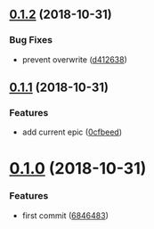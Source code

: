 <a name="0.1.2"></a>
## [0.1.2](https://github.com/TalkingData/rxloop-meta/compare/v0.1.1...v0.1.2) (2018-10-31)


### Bug Fixes

* prevent overwrite ([d412638](https://github.com/TalkingData/rxloop-meta/commit/d412638))



<a name="0.1.1"></a>
## [0.1.1](https://github.com/TalkingData/rxloop-meta/compare/v0.1.0...v0.1.1) (2018-10-31)


### Features

* add current epic ([0cfbeed](https://github.com/TalkingData/rxloop-meta/commit/0cfbeed))



<a name="0.1.0"></a>
# [0.1.0](https://github.com/TalkingData/rxloop-meta/compare/6846483...v0.1.0) (2018-10-31)


### Features

* first commit ([6846483](https://github.com/TalkingData/rxloop-meta/commit/6846483))



